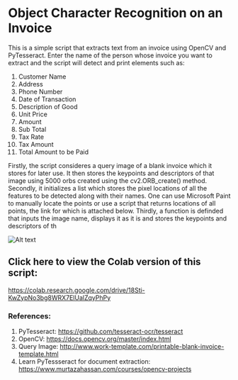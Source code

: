 # Object Character Recognition on an Invoice

This is a simple script that extracts text from an invoice using OpenCV and PyTesseract. Enter the name of the person whose invoice you want to extract and the script will detect and print elements such as:

1) Customer Name
2) Address 
3) Phone Number
4) Date of Transaction
5) Description of Good
6) Unit Price
7) Amount
8) Sub Total 
9) Tax Rate
10) Tax Amount
11) Total Amount to be Paid 

Firstly, the script consideres a query image of a blank invoice which it stores for later use. It then stores the keypoints and descriptors of that image using 5000 orbs created using the cv2.ORB_create() method. Secondly, it initializes a list which stores the pixel locations of all the features to be detected along with their names. One can use Microsoft Paint to manually locate the points or use a script that returns locations of all points, the link for which is attached below. Thirdly, a function is definded that inputs the image name, displays it as it is and stores the keypoints and descriptors of th

![Alt text](InvoiceOCR.gif) 

## Click here to view the Colab version of this script:
https://colab.research.google.com/drive/18Sti-KwZypNo3bg8WRX7ElUalZqyPhPy

### References: 
1) PyTesseract: https://github.com/tesseract-ocr/tesseract
2) OpenCV: https://docs.opencv.org/master/index.html
3) Query Image: http://www.work-template.com/printable-blank-invoice-template.html
4) Learn PyTessseract for document extraction: https://www.murtazahassan.com/courses/opencv-projects
